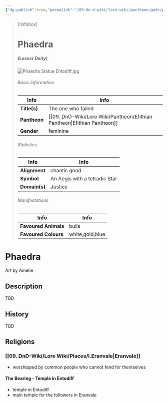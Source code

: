 ```yaml
---
{"dg-publish":true,"permalink":"/09-dn-d-wiki/lore-wiki/pantheon/gods/phaedra/","tags":["gods","#Character"]}
---
```



> [!infobox]
> # Phaedra 
> ##### (Lesser Deity)
> ![Phaedra Statue Entodiff.jpg](/img/user/z_Assets/Phaedra%20Statue%20Entodiff.jpg)
> 
> ###### Basic Information
> 
> | Info | Info |
> |---|---|
> | **Title(s)** | The one who failed |
> | **Pantheon** | [[09. DnD-Wiki/Lore Wiki/Pantheon/Efithian Pantheon\|Efithian Pantheon]] |
> | **Gender**  | feminine |
> 
> ###### Statistics
> | Info | Info |
> |---|---|
> | **Alignment** | chaotic good |
> | **Symbol** | An Aegis with a tetradic Star |
> | **Domain(s)** | Justice |
> 
> ###### Manifestations
> | Info | Info |
> |---|---|
> | **Favoured Animals** | bulls |
> | **Favoured Colours** | white,gold,blue |


# Phaedra
Art by Amelie
## Description
TBD
 
## History 
TBD

## Religions
### [[09. DnD-Wiki/Lore Wiki/Places/l.Eranvale\|Eranvale]]
- worshipped by common people who cannot fend for themselves
####  The Bearing - Temple in Entodiff
- temple in Entodiff
- main temple for the followers in Eranvale
